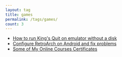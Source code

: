 ```yaml
---
layout: tag
title: games
permalink: /tags/games/
count: 3
---
```


- [How to run King's Quit on emulator without a disk](https://joelsgp.github.io/2021/12/21/kings-quit.html)
- [Configure RetroArch on Android and fix problems](https://joelsgp.github.io/solutions/2021/12/15/retroarch.html)
- [Some of My Online Courses Certificates](https://samirpaulb.github.io/blog-jekyll/posts/some-of-my-online-courses-certificates/)
